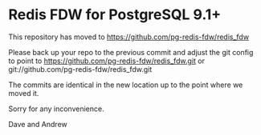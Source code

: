 Redis FDW for PostgreSQL 9.1+
==============================

This repository has moved to https://github.com/pg-redis-fdw/redis_fdw

Please back up your repo to the previous commit and adjust the git config to 
point to https://github.com/pg-redis-fdw/redis_fdw.git or 
git://github.com/pg-redis-fdw/redis_fdw.git

The commits are identical in the new location up to the point where we moved it.

Sorry for any inconvenience.

Dave and Andrew
